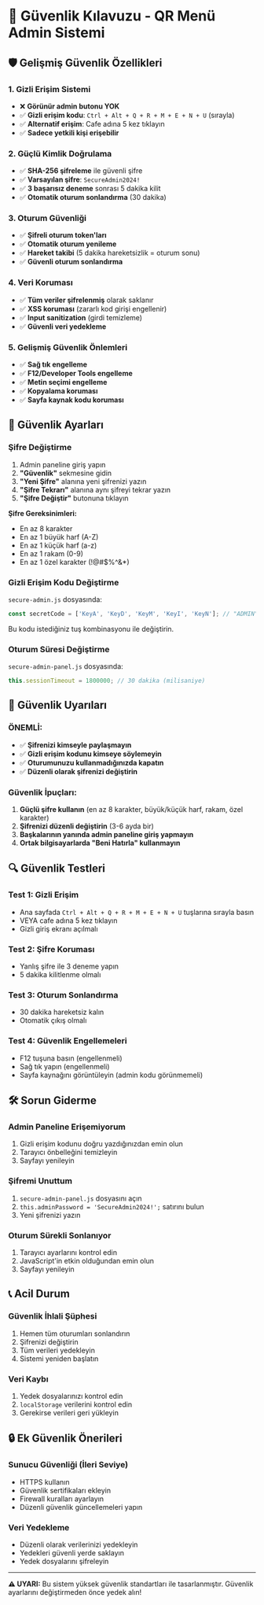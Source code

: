 # 🔐 Güvenlik Kılavuzu - QR Menü Admin Sistemi

## 🛡️ Gelişmiş Güvenlik Özellikleri

### **1. Gizli Erişim Sistemi**
- ❌ **Görünür admin butonu YOK**
- ✅ **Gizli erişim kodu**: `Ctrl + Alt + Q + R + M + E + N + U` (sırayla)
- ✅ **Alternatif erişim**: Cafe adına 5 kez tıklayın
- ✅ **Sadece yetkili kişi erişebilir**

### **2. Güçlü Kimlik Doğrulama**
- ✅ **SHA-256 şifreleme** ile güvenli şifre
- ✅ **Varsayılan şifre**: `SecureAdmin2024!`
- ✅ **3 başarısız deneme** sonrası 5 dakika kilit
- ✅ **Otomatik oturum sonlandırma** (30 dakika)

### **3. Oturum Güvenliği**
- ✅ **Şifreli oturum token'ları**
- ✅ **Otomatik oturum yenileme**
- ✅ **Hareket takibi** (5 dakika hareketsizlik = oturum sonu)
- ✅ **Güvenli oturum sonlandırma**

### **4. Veri Koruması**
- ✅ **Tüm veriler şifrelenmiş** olarak saklanır
- ✅ **XSS koruması** (zararlı kod girişi engellenir)
- ✅ **Input sanitization** (girdi temizleme)
- ✅ **Güvenli veri yedekleme**

### **5. Gelişmiş Güvenlik Önlemleri**
- ✅ **Sağ tık engelleme**
- ✅ **F12/Developer Tools engelleme**
- ✅ **Metin seçimi engelleme**
- ✅ **Kopyalama koruması**
- ✅ **Sayfa kaynak kodu koruması**

## 🔧 Güvenlik Ayarları

### **Şifre Değiştirme**
1. Admin paneline giriş yapın
2. **"Güvenlik"** sekmesine gidin
3. **"Yeni Şifre"** alanına yeni şifrenizi yazın
4. **"Şifre Tekrarı"** alanına aynı şifreyi tekrar yazın
5. **"Şifre Değiştir"** butonuna tıklayın

**Şifre Gereksinimleri:**
- En az 8 karakter
- En az 1 büyük harf (A-Z)
- En az 1 küçük harf (a-z)
- En az 1 rakam (0-9)
- En az 1 özel karakter (!@#$%^&*)

### **Gizli Erişim Kodu Değiştirme**
`secure-admin.js` dosyasında:
```javascript
const secretCode = ['KeyA', 'KeyD', 'KeyM', 'KeyI', 'KeyN']; // "ADMIN"
```
Bu kodu istediğiniz tuş kombinasyonu ile değiştirin.

### **Oturum Süresi Değiştirme**
`secure-admin-panel.js` dosyasında:
```javascript
this.sessionTimeout = 1800000; // 30 dakika (milisaniye)
```

## 🚨 Güvenlik Uyarıları

### **ÖNEMLİ:**
- ✅ **Şifrenizi kimseyle paylaşmayın**
- ✅ **Gizli erişim kodunu kimseye söylemeyin**
- ✅ **Oturumunuzu kullanmadığınızda kapatın**
- ✅ **Düzenli olarak şifrenizi değiştirin**

### **Güvenlik İpuçları:**
1. **Güçlü şifre kullanın** (en az 8 karakter, büyük/küçük harf, rakam, özel karakter)
2. **Şifrenizi düzenli değiştirin** (3-6 ayda bir)
3. **Başkalarının yanında admin paneline giriş yapmayın**
4. **Ortak bilgisayarlarda "Beni Hatırla" kullanmayın**

## 🔍 Güvenlik Testleri

### **Test 1: Gizli Erişim**
- Ana sayfada `Ctrl + Alt + Q + R + M + E + N + U` tuşlarına sırayla basın
- VEYA cafe adına 5 kez tıklayın
- Gizli giriş ekranı açılmalı

### **Test 2: Şifre Koruması**
- Yanlış şifre ile 3 deneme yapın
- 5 dakika kilitlenme olmalı

### **Test 3: Oturum Sonlandırma**
- 30 dakika hareketsiz kalın
- Otomatik çıkış olmalı

### **Test 4: Güvenlik Engellemeleri**
- F12 tuşuna basın (engellenmeli)
- Sağ tık yapın (engellenmeli)
- Sayfa kaynağını görüntüleyin (admin kodu görünmemeli)

## 🛠️ Sorun Giderme

### **Admin Paneline Erişemiyorum**
1. Gizli erişim kodunu doğru yazdığınızdan emin olun
2. Tarayıcı önbelleğini temizleyin
3. Sayfayı yenileyin

### **Şifremi Unuttum**
1. `secure-admin-panel.js` dosyasını açın
2. `this.adminPassword = 'SecureAdmin2024!';` satırını bulun
3. Yeni şifrenizi yazın

### **Oturum Sürekli Sonlanıyor**
1. Tarayıcı ayarlarını kontrol edin
2. JavaScript'in etkin olduğundan emin olun
3. Sayfayı yenileyin

## 📞 Acil Durum

### **Güvenlik İhlali Şüphesi**
1. Hemen tüm oturumları sonlandırın
2. Şifrenizi değiştirin
3. Tüm verileri yedekleyin
4. Sistemi yeniden başlatın

### **Veri Kaybı**
1. Yedek dosyalarınızı kontrol edin
2. `localStorage` verilerini kontrol edin
3. Gerekirse verileri geri yükleyin

## 🔒 Ek Güvenlik Önerileri

### **Sunucu Güvenliği (İleri Seviye)**
- HTTPS kullanın
- Güvenlik sertifikaları ekleyin
- Firewall kuralları ayarlayın
- Düzenli güvenlik güncellemeleri yapın

### **Veri Yedekleme**
- Düzenli olarak verilerinizi yedekleyin
- Yedekleri güvenli yerde saklayın
- Yedek dosyalarını şifreleyin

---

**⚠️ UYARI:** Bu sistem yüksek güvenlik standartları ile tasarlanmıştır. Güvenlik ayarlarını değiştirmeden önce yedek alın!
